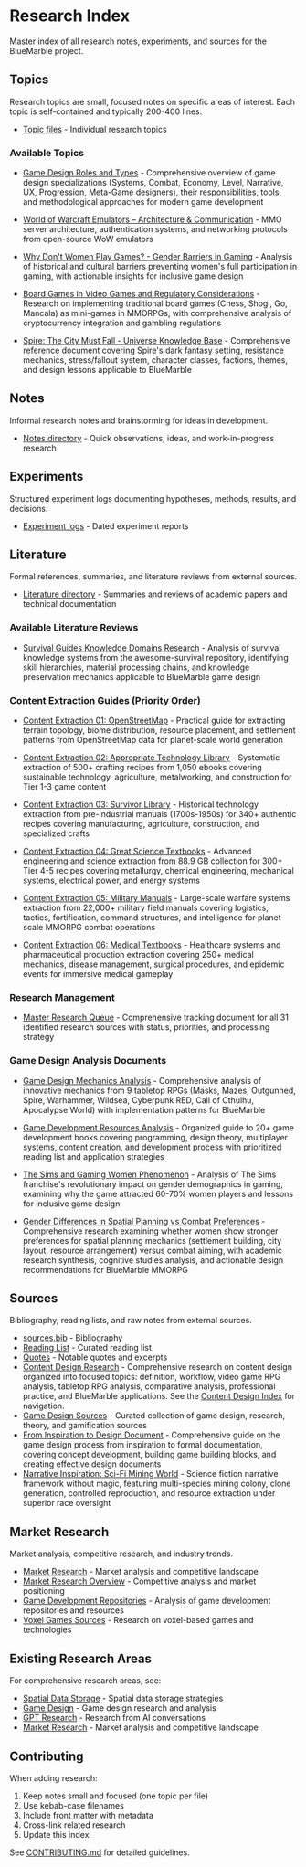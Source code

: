 # Research Index

Master index of all research notes, experiments, and sources for the BlueMarble project.

## Topics

Research topics are small, focused notes on specific areas of interest. Each topic is self-contained
and typically 200-400 lines.

- [Topic files](topics/) - Individual research topics

### Available Topics

- [Game Design Roles and Types](topics/game-design-roles-and-types.md) - 
  Comprehensive overview of game design specializations (Systems, Combat, Economy, Level, Narrative, UX, Progression, 
  Meta-Game designers), their responsibilities, tools, and methodological approaches for modern game development

- [World of Warcraft Emulators – Architecture & Communication](topics/wow-emulator-architecture-networking.md) -
  MMO server architecture, authentication systems, and networking protocols from open-source WoW emulators
  
- [Why Don't Women Play Games? - Gender Barriers in Gaming](topics/why-dont-women-play-games.md) -
  Analysis of historical and cultural barriers preventing women's full participation in gaming, with actionable insights for inclusive game design

- [Board Games in Video Games and Regulatory Considerations](topics/board-games-in-video-games-and-regulatory-considerations.md) -
  Research on implementing traditional board games (Chess, Shogi, Go, Mancala) as mini-games in MMORPGs, with comprehensive analysis of cryptocurrency integration and gambling regulations

- [Spire: The City Must Fall - Universe Knowledge Base](topics/spire-the-city-must-fall-universe-knowledge-base.md) -
  Comprehensive reference document covering Spire's dark fantasy setting, resistance mechanics, stress/fallout system, character classes, factions, themes, and design lessons applicable to BlueMarble

## Notes

Informal research notes and brainstorming for ideas in development.

- [Notes directory](notes/) - Quick observations, ideas, and work-in-progress research

## Experiments

Structured experiment logs documenting hypotheses, methods, results, and decisions.

- [Experiment logs](experiments/) - Dated experiment reports

## Literature

Formal references, summaries, and literature reviews from external sources.

- [Literature directory](literature/) - Summaries and reviews of academic papers and technical documentation

### Available Literature Reviews

- [Survival Guides Knowledge Domains Research](literature/survival-guides-knowledge-domains-research.md) - 
  Analysis of survival knowledge systems from the awesome-survival repository, identifying skill hierarchies, 
  material processing chains, and knowledge preservation mechanics applicable to BlueMarble game design

### Content Extraction Guides (Priority Order)

- [Content Extraction 01: OpenStreetMap](literature/survival-content-extraction-01-openstreetmap.md) - 
  Practical guide for extracting terrain topology, biome distribution, resource placement, and settlement patterns 
  from OpenStreetMap data for planet-scale world generation
  
- [Content Extraction 02: Appropriate Technology Library](literature/survival-content-extraction-02-appropriate-technology.md) - 
  Systematic extraction of 500+ crafting recipes from 1,050 ebooks covering sustainable technology, agriculture, 
  metalworking, and construction for Tier 1-3 game content
  
- [Content Extraction 03: Survivor Library](literature/survival-content-extraction-03-survivor-library.md) - 
  Historical technology extraction from pre-industrial manuals (1700s-1950s) for 340+ authentic recipes covering 
  manufacturing, agriculture, construction, and specialized crafts

- [Content Extraction 04: Great Science Textbooks](literature/survival-content-extraction-04-great-science-textbooks.md) - 
  Advanced engineering and science extraction from 88.9 GB collection for 300+ Tier 4-5 recipes covering metallurgy, 
  chemical engineering, mechanical systems, electrical power, and energy systems

- [Content Extraction 05: Military Manuals](literature/survival-content-extraction-05-military-manuals.md) - 
  Large-scale warfare systems extraction from 22,000+ military field manuals covering logistics, tactics, fortification, 
  command structures, and intelligence for planet-scale MMORPG combat operations

- [Content Extraction 06: Medical Textbooks](literature/survival-content-extraction-06-medical-textbooks.md) - 
  Healthcare systems and pharmaceutical production extraction covering 250+ medical mechanics, disease management, 
  surgical procedures, and epidemic events for immersive medical gameplay

### Research Management

- [Master Research Queue](literature/master-research-queue.md) - 
  Comprehensive tracking document for all 31 identified research sources with status, priorities, and processing strategy

### Game Design Analysis Documents

- [Game Design Mechanics Analysis](literature/game-design-mechanics-analysis.md) - 
  Comprehensive analysis of innovative mechanics from 9 tabletop RPGs (Masks, Mazes, Outgunned, Spire, Warhammer, 
  Wildsea, Cyberpunk RED, Call of Cthulhu, Apocalypse World) with implementation patterns for BlueMarble
  
- [Game Development Resources Analysis](literature/game-development-resources-analysis.md) - 
  Organized guide to 20+ game development books covering programming, design theory, multiplayer systems, 
  content creation, and development process with prioritized reading list and application strategies

- [The Sims and Gaming Women Phenomenon](literature/game-dev-analysis-the-sims-and-gaming-women-phenomenon.md) - 
  Analysis of The Sims franchise's revolutionary impact on gender demographics in gaming, examining why the game 
  attracted 60-70% women players and lessons for inclusive game design

- [Gender Differences in Spatial Planning vs Combat Preferences](literature/game-dev-research-gender-spatial-planning-vs-combat-preferences.md) - 
  Comprehensive research examining whether women show stronger preferences for spatial planning mechanics (settlement 
  building, city layout, resource arrangement) versus combat aiming, with academic research synthesis, cognitive 
  studies analysis, and actionable design recommendations for BlueMarble MMORPG

## Sources

Bibliography, reading lists, and raw notes from external sources.

- [sources.bib](sources/sources.bib) - Bibliography
- [Reading List](sources/reading-list.md) - Curated reading list
- [Quotes](sources/quotes.md) - Notable quotes and excerpts
- [Content Design Research](game-design/step-1-foundation/content-design/) - Comprehensive research on content 
  design organized into focused topics: definition, workflow, video game RPG analysis, tabletop RPG analysis, 
  comparative analysis, professional practice, and BlueMarble applications. See the 
  [Content Design Index](game-design/step-1-foundation/content-design/README.md) for navigation.
- [Game Design Sources](game-design/game-sources.md) - Curated collection of game design, research, theory,
  and gamification sources
- [From Inspiration to Design Document](game-design/step-1-foundation/from-inspiration-to-design-document.md) - 
  Comprehensive guide on the game design process from inspiration to formal documentation, covering concept development,
  building game building blocks, and creating effective design documents
- [Narrative Inspiration: Sci-Fi Mining World](game-design/step-1-foundation/narrative-inspiration-sci-fi-mining-world.md) - 
  Science fiction narrative framework without magic, featuring multi-species mining colony, clone generation, controlled
  reproduction, and resource extraction under superior race oversight

## Market Research

Market analysis, competitive research, and industry trends.

- [Market Research](market-research/) - Market analysis and competitive landscape
- [Market Research Overview](market-research/market-research.md) - Competitive analysis and market positioning
- [Game Development Repositories](market-research/game_dev_repos.md) - Analysis of game development repositories and resources
- [Voxel Games Sources](market-research/voxel_games_sources.md) - Research on voxel-based games and technologies

## Existing Research Areas

For comprehensive research areas, see:

- [Spatial Data Storage](spatial-data-storage/) - Spatial data storage strategies
- [Game Design](game-design/) - Game design research and analysis
- [GPT Research](gpt-research/) - Research from AI conversations
- [Market Research](market-research/) - Market analysis and competitive landscape

## Contributing

When adding research:

1. Keep notes small and focused (one topic per file)
2. Use kebab-case filenames
3. Include front matter with metadata
4. Cross-link related research
5. Update this index

See [CONTRIBUTING.md](../CONTRIBUTING.md) for detailed guidelines.
